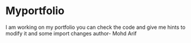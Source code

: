 # Myportfolio
I am working on my portfolio you can check the code and give me hints to modify it and some import changes
author- Mohd Arif
